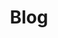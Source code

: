 ---
permalink: /blog/
layout: theme-site/hbf-page/posts
title: Blog
include-seo: false
pagination:
  enabled: true
  collection: blog-information-technology
  sort_field: 'date'
  sort_reverse: true
sitemap: false
masonry-grids: true
---